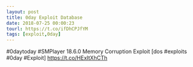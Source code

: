 ```yaml
---
layout: post
title: 0day Exploit Database
date: 2018-07-25 00:00:23
tourl: https://t.co/ifDhCPJfYM
tags: [exploit,0day]
---
```

#0daytoday #SMPlayer 18.6.0 Memory Corruption Exploit [dos #exploits #0day #Exploit] https://t.co/HExItXhCTh